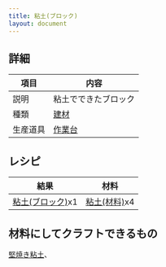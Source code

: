```yaml
---
title: 粘土(ブロック)
layout: document
---
```

## 詳細

|項目|内容|
|---|---|
|説明|粘土でできたブロック|
|種類|[建材](建材)|
|生産道具|[作業台](作業台)|

## レシピ

|結果|材料|
|---|---|
|[粘土(ブロック)](粘土(ブロック))x1|[粘土(材料)](粘土(材料))x4|

## 材料にしてクラフトできるもの

[堅焼き粘土](堅焼き粘土)、
